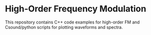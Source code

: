 High-Order Frequency Modulation
===========

This repository contains C++ code examples for high-order FM and Csound/python scripts for plotting
waveforms and spectra.
